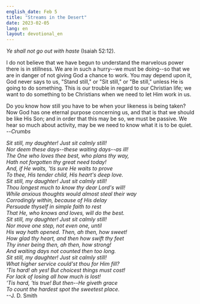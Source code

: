 ```yaml
---
english_date: Feb 5
title: "Streams in the Desert"
date: 2023-02-05
lang: en
layout: devotional_en
---
```





<p><em>Ye shall not go out with haste</em> (Isaiah 52:12).

</p>

<p>I do not believe that we have begun to understand the marvelous power there is in stillness. We are in such a hurry--we must be doing--so that we are in danger of not giving God a chance to work. You may depend upon it, God never says to us, "Stand still," or "Sit still," or "Be still," unless He is going to do something. This is our trouble in regard to our Christian life; we want to do something to be Christians when we need to let Him work in us.

</p>

<p>Do you know how still you have to be when your likeness is being taken? Now God has one eternal purpose concerning us, and that is that we should be like His Son; and in order that this may be so, we must be passive. We hear so much about activity, may be we need to know what it is to be quiet.<br/> --<em>Crumbs</em>

</p>

<p><em>Sit still, my daughter! Just sit calmly still!<br/> Nor deem these days--these waiting days--as ill!<br/> The One who loves thee best, who plans thy way,<br/> Hath not forgotten thy great need today!<br/> And, if He waits, 'tis sure He waits to prove<br/> To thee, His tender child, His heart's deep love.<br/> Sit still, my daughter! Just sit calmly still!<br/> Thou longest much to know thy dear Lord's will!<br/> While anxious thoughts would almost steal their way<br/> Corrodingly within, because of His delay<br/> Persuade thyself in simple faith to rest<br/> That He, who knows and loves, will do the best.<br/> Sit still, my daughter! Just sit calmly still!<br/> Nor move one step, not even one, until<br/> His way hath opened. Then, ah then, how sweet!<br/> How glad thy heart, and then how swift thy feet<br/> Thy inner being then, ah then, how strong!<br/> And waiting days not counted then too long.<br/> Sit still, my daughter! Just sit calmly still!<br/> What higher service could'st thou for Him fill?<br/> 'Tis hard! ah yes! But choicest things must cost!<br/> For lack of losing all how much is lost!<br/> 'Tis hard, 'tis true! But then--He giveth grace<br/> To count the hardest spot the sweetest place.</em><br/> --J. D. Smith

</p>

<p></p>